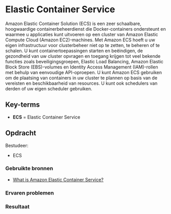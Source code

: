 # Elastic Container Service
Amazon Elastic Container Solution (ECS) is een zeer schaalbare, hoogwaardige containerbeheerdienst die Docker-containers ondersteunt en waarmee u applicaties kunt uitvoeren op een cluster van Amazon Elastic Compute Cloud (Amazon EC2)-machines. Met Amazon ECS hoeft u uw eigen infrastructuur voor clusterbeheer niet op te zetten, te beheren of te schalen. U kunt containertoepassingen starten en beëindigen, de gezondheid van uw cluster opvragen en toegang krijgen tot veel bekende functies zoals beveiligingsgroepen, Elastic Load Balancing, Amazon Elastic Block Store (EBS)-volumes en Identity Access Management (IAM)-rollen met behulp van eenvoudige API-oproepen. U kunt Amazon ECS gebruiken om de plaatsing van containers in uw cluster te plannen op basis van de vereisten en beschikbaarheid van resources. U kunt ook schedulers van derden of uw eigen scheduler gebruiken.



## Key-terms

- **ECS** = Elastic Container Service

## Opdracht
Bestudeer:

- ECS
### Gebruikte bronnen
- [What is Amazon Elastic Container Service?](https://docs.aws.amazon.com/AmazonECS/latest/developerguide/Welcome.html)

### Ervaren problemen

### Resultaat
